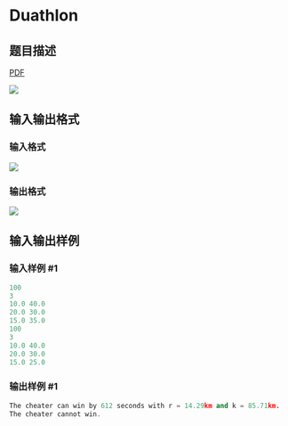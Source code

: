 # Duathlon

## 题目描述

[problemUrl]: https://uva.onlinejudge.org/index.php?option=com_onlinejudge&Itemid=8&category=15&page=show_problem&problem=1326

[PDF](https://uva.onlinejudge.org/external/103/p10385.pdf)

![](https://cdn.luogu.com.cn/upload/vjudge_pic/UVA10385/945f9e56a0937fda8776dab247e1ddf0a30143a8.png)

## 输入输出格式

### 输入格式

![](https://cdn.luogu.com.cn/upload/vjudge_pic/UVA10385/8608111801d57b83b5e8d0bc4afb09d09224171f.png)

### 输出格式

![](https://cdn.luogu.com.cn/upload/vjudge_pic/UVA10385/e62cac0caf13a720d5cb52a53fd1a0ac7809bb47.png)

## 输入输出样例

### 输入样例 #1

```cpp
100
3
10.0 40.0
20.0 30.0
15.0 35.0
100
3
10.0 40.0
20.0 30.0
15.0 25.0
```


### 输出样例 #1

```cpp
The cheater can win by 612 seconds with r = 14.29km and k = 85.71km.
The cheater cannot win.
```


